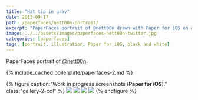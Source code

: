 ```yaml
---
title: "Hat tip in gray"
date: 2013-09-17
path: /paperfaces/nett00n-portrait/
excerpt: "PaperFaces portrait of @nett00n drawn with Paper for iOS on an iPad."
image: ../../assets/images/paperfaces-nett00n-twitter.jpg
categories: [paperfaces]
tags: [portrait, illustration, Paper for iOS, black and white]
---
```


PaperFaces portrait of [@nett00n](https://twitter.com/Tnett00n).

{% include_cached boilerplate/paperfaces-2.md %}

{% figure caption:"Work in progress screenshots (**Paper for iOS**)." class:"gallery-2-col" %}
[![](../../assets/images/paperfaces-nett00n-process-1-600.jpg)](../../assets/images/paperfaces-nett00n-process-1-lg.jpg)
[![](../../assets/images/paperfaces-nett00n-process-2-600.jpg)](../../assets/images/paperfaces-nett00n-process-2-lg.jpg)
[![](../../assets/images/paperfaces-nett00n-process-3-600.jpg)](../../assets/images/paperfaces-nett00n-process-3-lg.jpg)
[![](../../assets/images/paperfaces-nett00n-process-4-600.jpg)](../../assets/images/paperfaces-nett00n-process-4-lg.jpg)
{% endfigure %}

